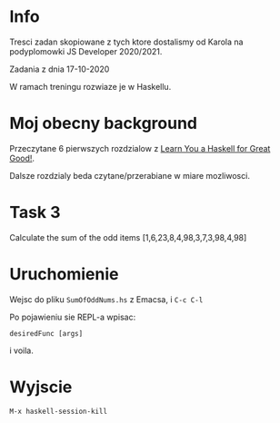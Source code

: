 # Info

Tresci zadan skopiowane z tych ktore dostalismy od Karola na podyplomowki JS Developer 2020/2021.

Zadania z dnia 17-10-2020

W ramach treningu rozwiaze je w Haskellu.

# Moj obecny background

Przeczytane 6 pierwszych rozdzialow z [Learn You a Haskell for Great Good!](http://learnyouahaskell.com/chapters).

Dalsze rozdzialy beda czytane/przerabiane w miare mozliwosci.

# Task 3

Calculate the sum of the odd items [1,6,23,8,4,98,3,7,3,98,4,98]

# Uruchomienie

Wejsc do pliku `SumOfOddNums.hs` z Emacsa, i `C-c C-l`

Po pojawieniu sie REPL-a wpisac:

```
desiredFunc [args]
```

i voila.

# Wyjscie

`M-x haskell-session-kill`
